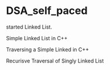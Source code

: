 # DSA_self_paced

started Linked List.  

Simple Linked List in C++

Traversing a Simple Linked in C++

Recurisve Traversal of Singly Linked List
